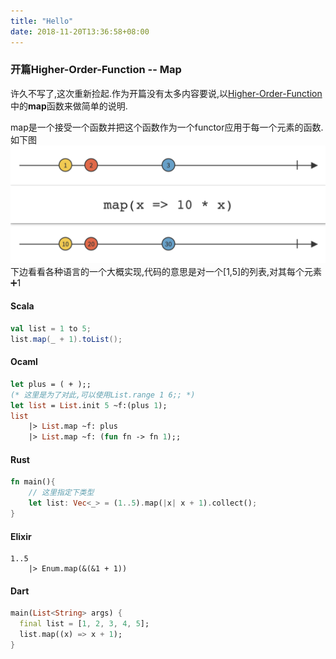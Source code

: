```yaml
---
title: "Hello"
date: 2018-11-20T13:36:58+08:00
---
```


### 开篇Higher-Order-Function -- Map
许久不写了,这次重新捡起.作为开篇没有太多内容要说,以[Higher-Order-Function](https://clojurebridge.org/community-docs/docs/clojure/higher-order-function/)中的**map**函数来做简单的说明.

map是一个接受一个函数并把这个函数作为一个functor应用于每一个元素的函数.如下图
![map](/imgs/map.png)
下边看看各种语言的一个大概实现,代码的意思是对一个[1,5]的列表,对其每个元素➕1

#### Scala
```scala
val list = 1 to 5;
list.map(_ + 1).toList();
```

#### Ocaml
```ocaml
let plus = ( + );;
(* 这里是为了对此,可以使用List.range 1 6;; *)
let list = List.init 5 ~f:(plus 1);
list 
    |> List.map ~f: plus
    |> List.map ~f: (fun fn -> fn 1);;
```

#### Rust
```rust
fn main(){
    // 这里指定下类型
    let list: Vec<_> = (1..5).map(|x| x + 1).collect();
}
```

#### Elixir
```
1..5
    |> Enum.map(&(&1 + 1))
```

#### Dart
```dart
main(List<String> args) {
  final list = [1, 2, 3, 4, 5];
  list.map((x) => x + 1);
}
```